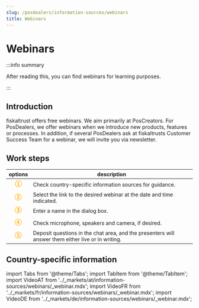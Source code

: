 ```yaml
---
slug: /posdealers/information-sources/webinars
title: Webinars
---
```

# Webinars

:::info summary

After reading this, you can find webinars for learning purposes.

:::

## Introduction

fiskaltrust offers free webinars. We aim primarily at PosCreators. For PosDealers, we offer webinars when we introduce new products, features or processes. In addition, if several PosDealers ask at fiskaltrusts Customer Success Team for a webinar, we will invite you via newsletter.

## Work steps

| options | description                                                                                                                |
|:----------------------:|-------------------------------------------------------------------------------------------------------------------------------------|
|![Number 1](../images/Numbers/circle-1o.png)|Check country-specific information sources for guidance.  |
|![Number 2](../images/Numbers/circle-2o.png)|Select the link to the desired webinar at the date and time indicated.  |
|![Number 3](../images/Numbers/circle-3o.png)|Enter a name in the dialog box.  |
|![Number 4](../images/Numbers/circle-4o.png)|Check microphone, speakers and camera, if desired.  |
|![Number 5](../images/Numbers/circle-5o.png)|Deposit questions in the chat area, and the presenters will answer them either live or in writing.  |

## Country-specific information

import Tabs from '@theme/Tabs';
import TabItem from '@theme/TabItem';
import VideoAT from '../_markets/at/information-sources/webinars/_webinar.mdx';
import VideoFR from '../_markets/fr/information-sources/webinars/_webinar.mdx';
import VideoDE from '../_markets/de/information-sources/webinars/_webinar.mdx';

<Tabs groupId="market">

  <TabItem value="AT" label="Austria">
    <VideoAT />
  </TabItem>

  <TabItem value="FR" label="France">
    <VideoFR />
  </TabItem>

  <TabItem value="DE" label="Germany">
    <VideoDE />
  </TabItem>

</Tabs>